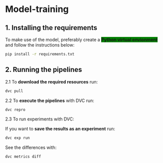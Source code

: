 # Model-training

## 1. Installing the requirements
To make use of the model, preferably create a 
<span style="background-color: green">**Python virtual envionment**</span>
 and follow the instructions below:


```bash
pip install -r requirements.txt
```

<!-- 2. Preprocess the training data, train the model and predict the fresh data with:

```bash
python model_training/preprocessing.py
python model_training/training.py
python model_training/predicting.py
``` -->

## 2. Running the pipelines
2.1 To **download the required resources** run:
```bash
dvc pull
```

2.2 To **execute the pipelines** with DVC run:
```bash
dvc repro
```

2.3 To run experiments with DVC:

If you want to **save the results as an experiment** run:
```bash
dvc exp run
```

See the differences with: 
```bash
dvc metrics diff
```

